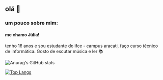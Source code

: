 ## olá 🌷
### um pouco sobre mim:
#### me chamo Júlia!
tenho 16 anos e sou estudante do ifce - campus aracati, faço curso técnico de informática. Gosto de escutar música e ler 📚


![Anurag's GitHub stats](https://github-readme-stats.vercel.app/api?username=juliacosta09&show_icons=true&theme=radical)

[![Top Langs](https://github-readme-stats.vercel.app/api/top-langs/?username=juliacosta09)](https://github.com/anuraghazra/github-readme-stats)
